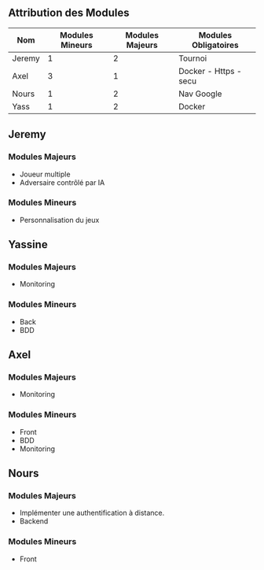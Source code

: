## Attribution des Modules

| Nom    | Modules Mineurs |  Modules Majeurs | Modules Obligatoires        |
|--------|-----------------|------------------|-----------------------------|
| Jeremy | 1               | 2                | Tournoi                     |
| Axel   | 3               | 1                | Docker - Https - secu       |
| Nours  | 1               | 2                | Nav Google                  |
| Yass   | 1               | 2                | Docker                      |

## Jeremy
### Modules Majeurs
- Joueur multiple
- Adversaire contrôlé par IA
### Modules Mineurs
- Personnalisation du jeux

## Yassine
### Modules Majeurs
- Monitoring
### Modules Mineurs
- Back
- BDD

## Axel
### Modules Majeurs
- Monitoring
### Modules Mineurs
- Front
- BDD
- Monitoring

## Nours
### Modules Majeurs
- Implémenter une authentification à distance.
- Backend
### Modules Mineurs
- Front


<!-- 

show user name in postgres
docker-compose exec django python manage.py shell -c "import os; print(os.environ.get('POSTGRES_USER'))"

check if psql is installed
docker-compose exec django sh

check connexion in postgres
docker-compose exec db psql -U groot -d app

show list table
\l

select db
\c app

show list table
\dt

show table
SELECT * FROM nom_de_la_table;

show IP container 
docker inspect -f '{{range .NetworkSettings.Networks}}{{.IPAddress}}{{end}}' pgadmin 


Fixer le README sur projet PYTHON 
/home/groot/trans/django/dev/backend


Pour voir tous les ports ouvert
sudo netstat -tulnp

supprimer un processus qui utilise un port
kill number_port

ip route | grep default
recuperer adress ip


JSON
username
lien photo
nom
prenom



-->
